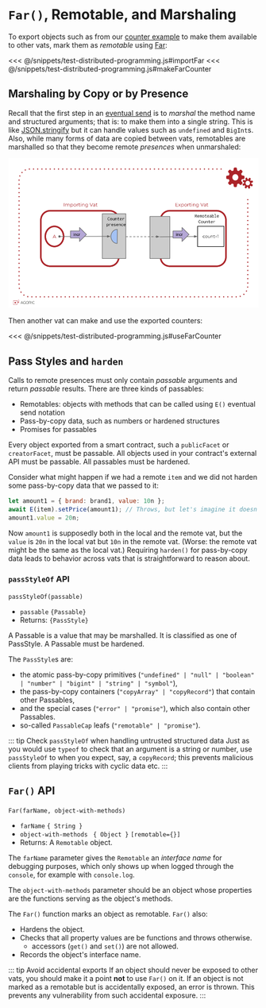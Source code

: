 
# `Far()`, Remotable, and Marshaling

To export objects such as from our [counter example](./hardened-js.md#counter-example)
to make them available to other vats, mark them as _remotable_ using [Far](#far-api):

<<< @/snippets/test-distributed-programming.js#importFar
<<< @/snippets/test-distributed-programming.js#makeFarCounter

## Marshaling by Copy or by Presence

Recall that the first step in an [eventual send](./eventual-send.md#eventual-send) is
to _marshal_ the method name and structured arguments; that is: to make them into a single string.
This is like [JSON.stringify](https://developer.mozilla.org/en-US/docs/Web/JavaScript/Reference/Global_Objects/JSON/stringify) but it can handle values such as `undefined` and `BigInt`s.
Also, while many forms of data are copied between vats,
remotables are marshalled so that they become remote _presences_ when unmarshaled:

![counter remote presence](../../assets/remote-presence-fig.svg)

Then another vat can make and use the exported counters:

<<< @/snippets/test-distributed-programming.js#useFarCounter

## Pass Styles and `harden`

Calls to remote presences must only contain *passable* arguments and return *passable* results.
There are three kinds of passables:
   * Remotables: objects with methods that can be called using `E()` eventual send notation
   * Pass-by-copy data, such as numbers or hardened structures
   * Promises for passables

Every object exported from a smart contract, such a `publicFacet` or
`creatorFacet`, must be passable. All objects used in your contract's external API must
be passable. All passables must be hardened.

Consider what might happen if we had a remote `item` and we did not harden
some pass-by-copy data that we passed to it:

```js
let amount1 = { brand: brand1, value: 10n };
await E(item).setPrice(amount1); // Throws, but let's imagine it doesn't.
amount1.value = 20n;
```

Now `amount1` is supposedly both in the local and the remote vat, but the `value`
is `20n` in the local vat but `10n` in the remote vat. (Worse: the remote vat
might be the same as the local vat.) Requiring `harden()` for pass-by-copy
data leads to behavior across vats that is straightforward to reason about.

### `passStyleOf` API

`passStyleOf(passable)`
 - `passable` `{Passable}`
 - Returns: `{PassStyle}`


A Passable is a value that may be marshalled. It is classified as one of
PassStyle. A Passable must be hardened.

The `PassStyle`s are:
   * the atomic pass-by-copy primitives (`"undefined" | "null" |
     "boolean" | "number" | "bigint" | "string" | "symbol"`),
   * the pass-by-copy containers (`"copyArray" | "copyRecord"`) that
     contain other Passables,
   * and the special cases (`"error" | "promise"`), which
     also contain other Passables.
   * so-called `PassableCap` leafs (`"remotable" | "promise"`).

::: tip Check `passStyleOf` when handling untrusted structured data
Just as you would use `typeof` to check that an argument is
a string or number, use `passStyleOf` to when you expect, say, a `copyRecord`;
this prevents malicious clients from playing tricks with cyclic data etc.
:::
## `Far()` API

`Far(farName, object-with-methods)`
- `farName` `{ String }`
- `object-with-methods` ` { Object }` `[remotable={}]`
-  Returns: A `Remotable` object.

The `farName` parameter gives the `Remotable` an *interface name* for debugging purposes, which only shows
up when logged through the `console`, for example with `console.log`. 

The `object-with-methods` parameter should be an object whose properties are the functions serving 
as the object's methods.

The `Far()` function marks an object as remotable.  `Far()` also:
- Hardens the object.
- Checks that all property values are be functions and throws otherwise.
  - accessors (`get()` and `set()`) are not allowed.
- Records the object's interface name.

::: tip Avoid accidental exports
If an object should never be exposed to other vats, you should make it
a point **not** to use `Far()` on it. If an object is not marked as a remotable but is accidentally
exposed, an error is thrown. This prevents any vulnerability from such accidental exposure.
:::

